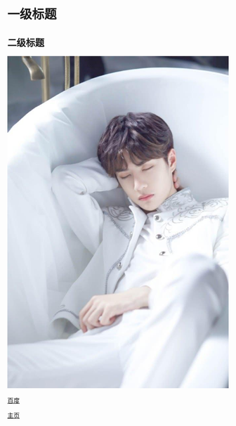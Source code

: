 # 一级标题

## 二级标题

![王一博](img/1571988925018.jpg)[]()

[百度](http://www.baidu.com)

[主页](https://edruosq.github.io/myfy/)
